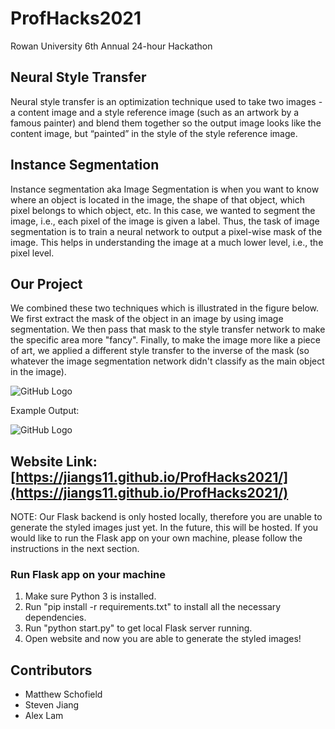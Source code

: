 # ProfHacks2021
Rowan University 6th Annual 24-hour Hackathon

## Neural Style Transfer
Neural style transfer is an optimization technique used to take two images - a content image and a style reference image (such as an artwork by a famous painter) and blend them together so the output image looks like the content image, but “painted” in the style of the style reference image.

## Instance Segmentation
Instance segmentation aka Image Segmentation is when you want to know where an object is located in the image, the shape of that object, which pixel belongs to which object, etc. In this case, we wanted to segment the image, i.e., each pixel of the image is given a label. Thus, the task of image segmentation is to train a neural network to output a pixel-wise mask of the image. This helps in understanding the image at a much lower level, i.e., the pixel level.

## Our Project
We combined these two techniques which is illustrated in the figure below. We first extract the mask of the object in an image by using image segmentation. We then pass that mask to the style transfer network to make the specific area more "fancy". Finally, to make the image more like a piece of art, we applied a different style transfer to the inverse of the mask (so whatever the image segmentation network didn't classify as the main object in the image).

![GitHub Logo](https://github.com/jiangs11/ProfHacks2021/blob/website/src/images/structure.png)

Example Output:

![GitHub Logo](https://github.com/jiangs11/ProfHacks2021/blob/website/src/images/results/birb.png)

## Website Link: [https://jiangs11.github.io/ProfHacks2021/](https://jiangs11.github.io/ProfHacks2021/)
NOTE: Our Flask backend is only hosted locally, therefore you are unable to generate the styled images just yet. In the future, this will be hosted. If you would like to run the Flask app on your own machine, please follow the instructions in the next section.

### Run Flask app on your machine
1. Make sure Python 3 is installed.
2. Run "pip install -r requirements.txt" to install all the necessary dependencies.
3. Run "python start.py" to get local Flask server running.
4. Open website and now you are able to generate the styled images!

## Contributors
- Matthew Schofield
- Steven Jiang
- Alex Lam

